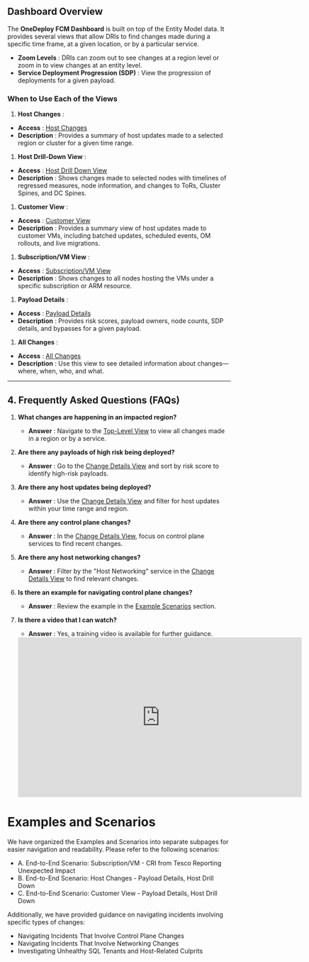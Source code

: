## **Dashboard Overview**

The **OneDeploy FCM Dashboard** is built on top of the Entity Model data. It provides several views that allow DRIs to find changes made during a specific time frame, at a given location, or by a particular service.

* **Zoom Levels** : DRIs can zoom out to see changes at a region level or zoom in to view changes at an entity level.
* **Service Deployment Progression (SDP)** : View the progression of deployments for a given payload.

### **When to Use Each of the Views**

1. **Host Changes** :

* **Access** : [Host Changes](https://dataexplorer.azure.com/dashboards/d0357802-00ae-48c7-85a2-5cf02d98de77?p-_startTime=1hours&p-_endTime=now&p-_region=all&p-_cluster=all&p-_serviceName=all&p-_payload=all#91d01f68-e694-4da7-9181-641151bec452)
* **Description** : Provides a summary of host updates made to a selected region or cluster for a given time range.

1. **Host Drill-Down View** :

* **Access** : [Host Drill Down View](https://dataexplorer.azure.com/dashboards/d0357802-00ae-48c7-85a2-5cf02d98de77?p-_startTime=24hours&p-_endTime=now&p-_nodeid=v-b2931fbe-fa10-ac0e-405b-661dd86838f6%2Cdd7577c4-aa26-bc96-a722-9b3853823d2d%2C2c1020f8-8b86-eb66-37b7-73246329ed14%2C9f4eadd2-0ec0-f8cb-25da-5e698058d0de&p-_dynamicMeasure=all&p-_entityTypeNode=all#08c31477-dfa3-43d3-9427-a6a57b228c43)
* **Description** : Shows changes made to selected nodes with timelines of regressed measures, node information, and changes to ToRs, Cluster Spines, and DC Spines.

1. **Customer View** :

* **Access** : [Customer View](https://dataexplorer.azure.com/dashboards/40fa7846-b756-40a6-a0e4-a77e5bc09767?p-_customer=v-Walmart+Inc.&p-_startTime=1hours&p-_endTime=now&p-_nodeid=all&p-_region=all&p-_veName=all&p-_payload=all&p-_impactful=v-All&p-_noflyzone=all#f4aa9e20-a815-486c-a1c3-1a5a279e64eb)
* **Description** : Provides a summary view of host updates made to customer VMs, including batched updates, scheduled events, OM rollouts, and live migrations.

1. **Subscription/VM View** :

* **Access** : [Subscription/VM View](https://dataexplorer.azure.com/dashboards/40fa7846-b756-40a6-a0e4-a77e5bc09767?p-_startTime=1hours&p-_endTime=now&p-_dynamicMeasure=all&p-_entityTypeNode=all&p-_subscriptionId=all#25eab919-a8e8-4c35-abdc-4d572d872d1f)
* **Description** : Shows changes to all nodes hosting the VMs under a specific subscription or ARM resource.

1. **Payload Details** :

* **Access** : [Payload Details](https://dataexplorer.azure.com/dashboards/d0357802-00ae-48c7-85a2-5cf02d98de77?p-_source=all&p-_entityType=all&p-_payload=v-20231026-185824-af6b08181292abb827cab2975b699c51bc186aae#84c6c83e-687d-44a3-a599-110f700efce7)
* **Description** : Provides risk scores, payload owners, node counts, SDP details, and bypasses for a given payload.

1. **All Changes** :

* **Access** : [All Changes](https://dataexplorer.azure.com/dashboards/d0357802-00ae-48c7-85a2-5cf02d98de77?p-_startTime=24hours&p-_endTime=now&p-_entityIds=all&p-_region=v-apac+southeast+2&p-_region=v-austria+east&p-_region=v-east+us+2&p-_availabilityZone=all&p-_datacenter=all&p-_cluster=all&p-_serviceName=all&p-_icmTeamName=all&p-_source=all&p-_entityType=all&p-_veName=all&p-_payload=all&p-_payloadOwner=all#66cc3653-ecde-4c2c-9d24-1838d351d4d4)
* **Description** : Use this view to see detailed information about changes—where, when, who, and what.

---

## **4. Frequently Asked Questions (FAQs)**

1. **What changes are happening in an impacted region?**

   * **Answer** : Navigate to the [Top-Level View](InterfaceHowTo/TopLevelView.md) to view all changes made in a region or by a service.
2. **Are there any payloads of high risk being deployed?**

   * **Answer** : Go to the [Change Details View](InterfaceHowTo/ChangeDetails.md) and sort by risk score to identify high-risk payloads.
3. **Are there any host updates being deployed?**

   * **Answer** : Use the [Change Details View](InterfaceHowTo/ChangeDetails.md) and filter for host updates within your time range and region.
4. **Are there any control plane changes?**

   * **Answer** : In the [Change Details View](InterfaceHowTo/ChangeDetails.md), focus on control plane services to find recent changes.
5. **Are there any host networking changes?**

   * **Answer** : Filter by the "Host Networking" service in the [Change Details View](InterfaceHowTo/ChangeDetails.md) to find relevant changes.
6. **Is there an example for navigating control plane changes?**

   * **Answer** : Review the example in the [Example Scenarios](Scenarios.md) section.
7. **Is there a video that I can watch?**

   * **Answer** : Yes, a training video is available for further guidance.

   <iframe src="https://microsoft.sharepoint.com/teams/FCM/_layouts/15/embed.aspx?UniqueId=4f607e9e-e6b8-45cf-8ad5-3aa3e1ee1e2b&embed=%7B%22hvm%22%3Atrue%2C%22ust%22%3Atrue%7D&referrer=StreamWebApp&referrerScenario=EmbedDialog.Create" width="640" height="360" frameborder="0" scrolling="no" allowfullscreen title="Training Video"></iframe>

Examples and Scenarios
======================

We have organized the Examples and Scenarios into separate subpages for easier navigation and readability. Please refer to the following scenarios:

- A. End-to-End Scenario: Subscription/VM - CRI from Tesco Reporting Unexpected Impact
- B. End-to-End Scenario: Host Changes - Payload Details, Host Drill Down
- C. End-to-End Scenario: Customer View - Payload Details, Host Drill Down

Additionally, we have provided guidance on navigating incidents involving specific types of changes:

- Navigating Incidents That Involve Control Plane Changes
- Navigating Incidents That Involve Networking Changes
- Investigating Unhealthy SQL Tenants and Host-Related Culprits

